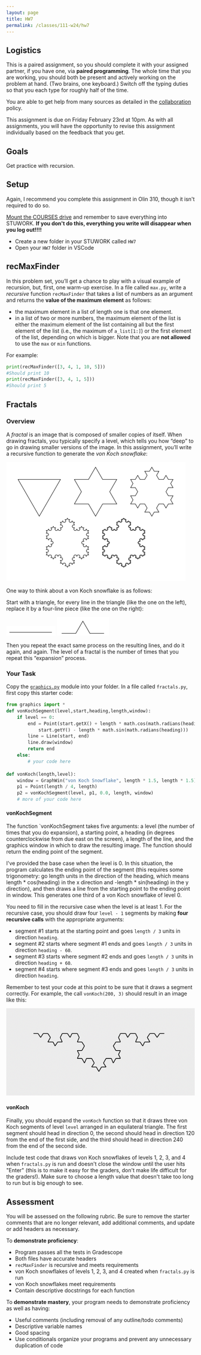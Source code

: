 ```yaml
---
layout: page
title: HW7
permalink: /classes/111-w24/hw7
---
```


## Logistics

This is a paired assignment, so you should complete it with your assigned partner, if you have one, via **paired programming**. 
The whole time that you are working, you should both be present and actively working on the problem at hand. 
(Two brains, one keyboard.) 
Switch off the typing duties so that you each type for roughly half of the time. 

You are able to get help from many sources as detailed in the [collaboration](collaboration) policy.

This assignment is due on Friday February 23rd at 10pm. 
As with all assignments, you will have the opportunity to revise this assignment individually based on the feedback that you get.

## Goals
Get practice with recursion.

## Setup

Again, I recommend you complete this assignment in Olin 310, though it isn't required to do so.

[Mount the COURSES drive](getting-started) and remember to save everything into STUWORK. **If you don't do this, everything you write will disappear when you log out!!!!**
* Create a new folder in your STUWORK called `HW7`
* Open your `HW7` folder in VSCode

## recMaxFinder
In this problem set, you’ll get a chance to play with a visual example of recursion, but, first, one warm-up exercise. 
In a file called `max.py`, write a *recursive* function `recMaxFinder` that takes a list of numbers as an argument and returns the **value of the maximum element** as follows:
* the maximum element in a list of length one is that one element.
* in a list of two or more numbers, the maximum element of the list is either the maximum element of the list containing all but the first element of the list (i.e., the maximum of `a_list[1:]`) or the first element of the list, depending on which is bigger. Note that you are **not allowed** to use the `max` or `min` functions.

For example:
```python
print(recMaxFinder([3, 4, 1, 10, 5]))
#Should print 10
print(recMaxFinder([3, 4, 1, 5]))
#Should print 5
```

## Fractals

### Overview
A *fractal* is an image that is composed of smaller copies of itself. When drawing fractals, you typically specify a level, which tells you how “deep” to go in drawing smaller versions of the image. 
In this assignment, you’ll write a recursive function to generate the *von Koch snowflake*:

![A series of five progressively more complex snowflakes](/classes/111-w22/vonKochSnowflakes.png)

One way to think about a von Koch snowflake is as follows: 

Start with a triangle, for every line in the triangle (like the one on the left), replace it by a four-line piece (like the one on the right):

![A horizontal line](/classes/111-w22/vonKoch0.png) ![A horizontal line with an upward pointing trianguular section in the center](/classes/111-w22/vonKoch1.png)

Then you repeat the exact same process on the resulting lines, and do it again, and again. The level of a fractal is the number of times that you repeat this “expansion” process.

### Your Task

Copy the [`graphics.py`](/classes/111-w22/graphics.py) module into your folder.
In a file called `fractals.py`, first copy this starter code:
```python
from graphics import *
def vonKochSegment(level,start,heading,length,window):
    if level == 0:
        end = Point(start.getX() + length * math.cos(math.radians(heading)), 
            start.getY() - length * math.sin(math.radians(heading)))
        line = Line(start, end)
        line.draw(window)
        return end
    else:
        # your code here

def vonKoch(length,level):
    window = GraphWin("von Koch Snowflake", length * 1.5, length * 1.5)
    p1 = Point(length / 4, length)
    p2 = vonKochSegment(level, p1, 0.0, length, window)
    # more of your code here
```

#### vonKochSegment
The function `vonKochSegment takes five arguments: a level (the
number of times that you do expansion), a starting point, a heading (in degrees counterclockwise from due east on the screen), a length of the line, and the graphics window in which to draw the resulting
image. 
The function should return the ending point of the segment. 

I've provided the base case when the level is 0.
In this situation, the program calculates the ending point of the segment (this requires some trigonometry: go length units in the direction of the heading, which means length * cos(heading)
in the x direction and -length * sin(heading) in the y direction), and then draws a line from the starting point to the ending point in window.
This generates one third of a von Koch snowflake of level 0.

You need to fill in the recursive case when the level is at least 1.
For the recursive case, you should draw four `level - 1` segments by making **four recursive calls** with the appropriate arguments:
* segment #1 starts at the starting point and goes `length / 3` units in direction `heading`.
* segment #2 starts where segment #1 ends and goes `length / 3` units in direction `heading - 60`.
* segment #3 starts where segment #2 ends and goes `length / 3` units in direction `heading + 60`.
* segment #4 starts where segment #3 ends and goes `length / 3` units in direction `heading`.

Remember to test your code at this point to be sure that it draws a segment correctly.
For example, the call `vonKoch(200, 3)` should result in an image like this:

![A partial von Koch snowflake](/classes/111-w22/vonKochPartial3.png)

#### vonKoch
Finally, you should expand the `vonKoch` function so that it draws three von Koch segments of level `level` arranged in an equilateral triangle. The first segment should head in direction 0, the second should head in direction 120 from the end of the first side, and the third should head in direction 240 from the end of the second side.

Include test code that draws von Koch snowflakes of levels 1, 2, 3, and 4 when `fractals.py` is run and doesn't close the window until the user hits "Enter" (this is to make it easy for the graders, don't make life difficult for the graders!).
Make sure to choose a length value that doesn't take too long to run but is big enough to see.

## Assessment
You will be assessed on the following rubric.
Be sure to remove the starter comments that are no longer relevant, add additional comments, and update or add headers as necessary.

To **demonstrate proficiency**:
* Program passes all the tests in Gradescope 
* Both files have accurate headers
* `recMaxFinder` is recursive and meets requirements
* von Koch snowflakes of levels 1, 2, 3, and 4 created when `fractals.py` is run
* von Koch snowflakes meet requirements
* Contain descriptive docstrings for each function

To **demonstrate mastery**, your program needs to demonstrate proficiency as well as having:
* Useful comments (including removal of any outline/todo comments)
* Descriptive variable names
* Good spacing
* Use conditionals organize your programs and prevent any unnecessary duplication of code